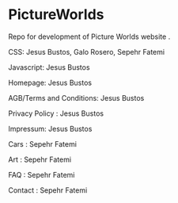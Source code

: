 # PictureWorlds
Repo for development of Picture Worlds website . 

CSS: Jesus Bustos, Galo Rosero, Sepehr Fatemi

Javascript: Jesus Bustos 

Homepage: Jesus Bustos

AGB/Terms and Conditions: Jesus Bustos

Privacy Policy : Jesus Bustos

Impressum: Jesus Bustos

Cars : Sepehr Fatemi

Art : Sepehr Fatemi

FAQ : Sepehr Fatemi

Contact : Sepehr Fatemi
